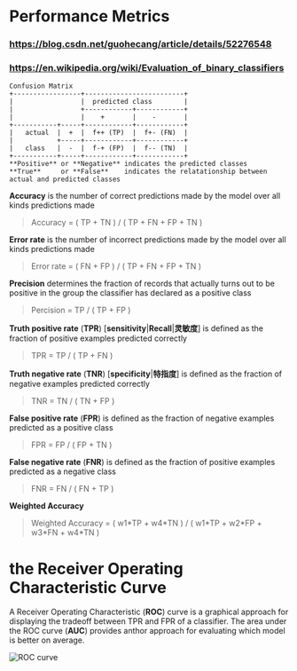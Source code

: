 # Performance Metrics
### https://blog.csdn.net/guohecang/article/details/52276548
### https://en.wikipedia.org/wiki/Evaluation_of_binary_classifiers
    Confusion Matrix  
    +-----------------+-------------------------+  
    |                 |  predicted class        |  
    |                 +------------+------------+  
    |                 |    +       |    -       |  
    +-----------+-----+------------+------------+  
    |   actual  |  +  |  f++ (TP)  |  f+- (FN)  |  
    |           +-----+------------+------------+  
    |   class   |  -  |  f-+ (FP)  |  f-- (TN)  |  
    +-----------+-----+------------+------------+  
    **Positive** or **Negative** indicates the predicted classes
    **True**     or **False**    indicates the relatationship between actual and predicted classes

**Accuracy** is the number of correct predictions made by the model over all kinds predictions made

> Accuracy = ( TP + TN ) / ( TP + FN + FP + TN )

**Error rate** is the number of incorrect predictions made by the model over all kinds predictions made

> Error rate = ( FN + FP ) / ( TP + FN + FP + TN )

**Precision** determines the fraction of records that actually turns out to be positive in the group the classifier has declared as a positive class

> Percision = TP / ( TP + FP )

**Truth positive rate** (**TPR**) [**sensitivity**|**Recall**|**灵敏度**] is defined as the fraction of positive examples predicted correctly

> TPR = TP / ( TP + FN )

**Truth negative rate** (**TNR**) [**specificity**|**特指度**] is defined as the fraction of negative examples predicted correctly

> TNR = TN / ( TN + FP )

**False positive rate** (**FPR**) is defined as the fraction of negative examples predicted as a positive class

> FPR = FP / ( FP + TN )

**False negative rate** (**FNR**) is defined as the fraction of positive examples predicted as a negative class

> FNR = FN / ( FN + TP )

**Weighted Accuracy**

> Weighted Accuracy = ( w1\*TP + w4\*TN ) / ( w1\*TP + w2\*FP + w3\*FN + w4\*TN )

# the Receiver Operating Characteristic Curve

A Receiver Operating Characteristic (**ROC**) curve is a graphical approach for displaying the tradeoff between TPR and FPR of a classifier.
The area under the ROC curve (**AUC**) provides anthor approach for evaluating which model is better on average.

![ROC curve](https://upload.wikimedia.org/wikipedia/commons/6/6b/Roccurves.png)

